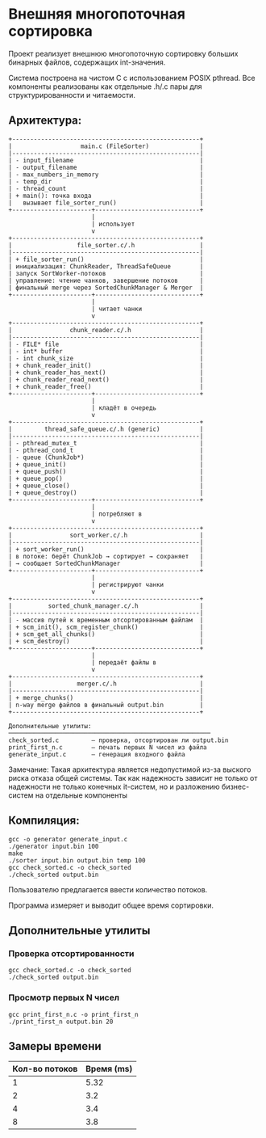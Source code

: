 # Внешняя многопоточная сортировка

Проект реализует внешнюю многопоточную сортировку больших бинарных файлов, содержащих int-значения.

Система построена на чистом C с использованием POSIX pthread. Все компоненты реализованы как отдельные .h/.c пары для структурированности и читаемости.

## Архитектура:
```
+----------------------------------------------------+
|                   main.c (FileSorter)              |
|----------------------------------------------------|
| - input_filename                                   |
| - output_filename                                  |
| - max_numbers_in_memory                            |
| - temp_dir                                         |
| - thread_count                                     |
| + main(): точка входа                              |
|   вызывает file_sorter_run()                       |
+----------------------+-----------------------------+
                       |
                       | использует
                       v
+----------------------------------------------------+
|                  file_sorter.c/.h                  |
|----------------------------------------------------|
| + file_sorter_run()                                |
| инициализация: ChunkReader, ThreadSafeQueue        |
| запуск SortWorker-потоков                          |
| управление: чтение чанков, завершение потоков      |
| финальный merge через SortedChunkManager & Merger  |
+----------------------+-----------------------------+
                       |
                       | читает чанки
                       v
+----------------------------------------------------+
|                chunk_reader.c/.h                   |
|----------------------------------------------------|
| - FILE* file                                       |
| - int* buffer                                      |
| - int chunk_size                                   |
| + chunk_reader_init()                              |
| + chunk_reader_has_next()                          |
| + chunk_reader_read_next()                         |
| + chunk_reader_free()                              |
+----------------------+-----------------------------+
                       |
                       | кладёт в очередь
                       v
+----------------------------------------------------+
|         thread_safe_queue.c/.h (generic)           |
|----------------------------------------------------|
| - pthread_mutex_t                                  |
| - pthread_cond_t                                   |
| - queue (ChunkJob*)                                |
| + queue_init()                                     |
| + queue_push()                                     |
| + queue_pop()                                      |
| + queue_close()                                    |
| + queue_destroy()                                  |
+----------------------+-----------------------------+
                       |
                       | потребляют в
                       v
+----------------------------------------------------+
|                sort_worker.c/.h                    |
|----------------------------------------------------|
| + sort_worker_run()                                |
| в потоке: берёт ChunkJob → сортирует → сохраняет   |
| → сообщает SortedChunkManager                      |
+----------------------+-----------------------------+
                       |
                       | регистрируют чанки
                       v
+----------------------------------------------------+
|          sorted_chunk_manager.c/.h                 |
|----------------------------------------------------|
| - массив путей к временным отсортированным файлам  |
| + scm_init(), scm_register_chunk()                 |
| + scm_get_all_chunks()                             |
| + scm_destroy()                                    |
+----------------------+-----------------------------+
                       |
                       | передаёт файлы в
                       v
+----------------------------------------------------+
|                  merger.c/.h                       |
|----------------------------------------------------|
| + merge_chunks()                                   |
| n-way merge файлов в финальный output.bin          |
+----------------------------------------------------+

Дополнительные утилиты:
────────────────────────────────────────────────────────
check_sorted.c         — проверка, отсортирован ли output.bin  
print_first_n.c        — печать первых N чисел из файла       
generate_input.c       — генерация входного файла              

```

Замечание:
Такая архитектура является недопустимой из-за выского риска отказа общей системы. Так как надежность зависит не только от надежности не только конечных it-систем, но и разложению бизнес-систем на отдельные компоненты
## Компиляция:
```
gcc -o generator generate_input.c
./generator input.bin 100
make
./sorter input.bin output.bin temp 100
gcc check_sorted.c -o check_sorted
./check_sorted output.bin
```
Пользователю предлагается ввести количество потоков.

Программа измеряет и выводит общее время сортировки.

## Дополнительные утилиты
### Проверка отсортированности
```
gcc check_sorted.c -o check_sorted
./check_sorted output.bin
```
### Просмотр первых N чисел
```
gcc print_first_n.c -o print_first_n
./print_first_n output.bin 20
```
## Замеры времени

| Кол-во потоков | Время (ms) |
|----------------|-------------|
| 1              | 5.32        |
| 2              | 3.2         |
| 4              | 3.4         |
| 8              | 3.8         |
